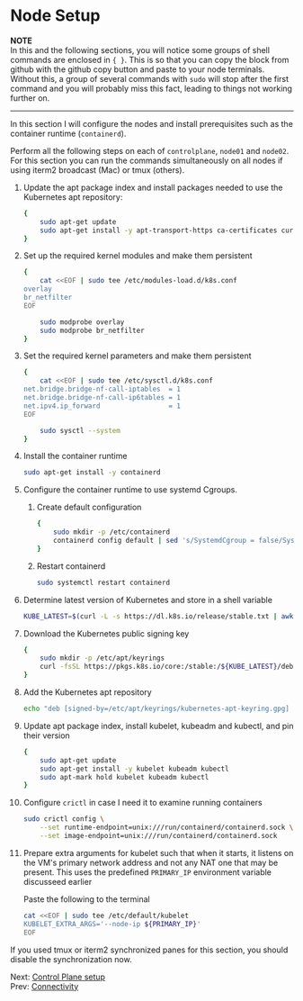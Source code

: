 # Node Setup

**NOTE**<br/>
In this and the following sections, you will notice some groups of shell commands are enclosed in `{ }`. This is so that you can copy the block from github with the github copy button and paste to your node terminals. Without this, a group of several commands with `sudo` will stop after the first command and you will probably miss this fact, leading to things not working further on.

---

In this section I will configure the nodes and install prerequisites such as the container runtime (`containerd`).

Perform all the following steps on each of `controlplane`, `node01` and `node02`. For this section you can run the commands simultaneously on all nodes if using iterm2 broadcast (Mac) or tmux (others).

[//]: # (host:controlplane-node01-node02)

1. Update the apt package index and install packages needed to use the Kubernetes apt repository:
    ```bash
    {
        sudo apt-get update
        sudo apt-get install -y apt-transport-https ca-certificates curl
    }
    ```

1. Set up the required kernel modules and make them persistent
    ```bash
    {
        cat <<EOF | sudo tee /etc/modules-load.d/k8s.conf
    overlay
    br_netfilter
    EOF

        sudo modprobe overlay
        sudo modprobe br_netfilter
    }
    ```

1.  Set the required kernel parameters and make them persistent
    ```bash
    {
        cat <<EOF | sudo tee /etc/sysctl.d/k8s.conf
    net.bridge.bridge-nf-call-iptables  = 1
    net.bridge.bridge-nf-call-ip6tables = 1
    net.ipv4.ip_forward                 = 1
    EOF

        sudo sysctl --system
    }
    ```

1. Install the container runtime
    ```bash
    sudo apt-get install -y containerd
    ```

1.  Configure the container runtime to use systemd Cgroups.

    1. Create default configuration

        ```bash
        {
            sudo mkdir -p /etc/containerd
            containerd config default | sed 's/SystemdCgroup = false/SystemdCgroup = true/' | sudo tee /etc/containerd/config.toml
        }
        ```

    1.  Restart containerd

        ```bash
        sudo systemctl restart containerd
        ```

1.  Determine latest version of Kubernetes and store in a shell variable

    ```bash
    KUBE_LATEST=$(curl -L -s https://dl.k8s.io/release/stable.txt | awk 'BEGIN { FS="." } { printf "%s.%s", $1, $2 }')
    ```

1. Download the Kubernetes public signing key
    ```bash
    {
        sudo mkdir -p /etc/apt/keyrings
        curl -fsSL https://pkgs.k8s.io/core:/stable:/${KUBE_LATEST}/deb/Release.key | sudo gpg --dearmor -o /etc/apt/keyrings/kubernetes-apt-keyring.gpg
    }
    ```

1. Add the Kubernetes apt repository
    ```bash
    echo "deb [signed-by=/etc/apt/keyrings/kubernetes-apt-keyring.gpg] https://pkgs.k8s.io/core:/stable:/${KUBE_LATEST}/deb/ /" | sudo tee /etc/apt/sources.list.d/kubernetes.list
    ```

1. Update apt package index, install kubelet, kubeadm and kubectl, and pin their version
    ```bash
    {
        sudo apt-get update
        sudo apt-get install -y kubelet kubeadm kubectl
        sudo apt-mark hold kubelet kubeadm kubectl
    }
    ```

1.  Configure `crictl` in case I need it to examine running containers
    ```bash
    sudo crictl config \
        --set runtime-endpoint=unix:///run/containerd/containerd.sock \
        --set image-endpoint=unix:///run/containerd/containerd.sock
    ```

1.  Prepare extra arguments for kubelet such that when it starts, it listens on the VM's primary network address and not any NAT one that may be present. This uses the predefined `PRIMARY_IP` environment variable discusseed earlier

    Paste the following to the terminal

    ```bash
    cat <<EOF | sudo tee /etc/default/kubelet
    KUBELET_EXTRA_ARGS='--node-ip ${PRIMARY_IP}'
    EOF
    ```

If you used tmux or iterm2 synchronized panes for this section, you should disable the synchronization now.

Next: [Control Plane setup](05-controlplane.md)</br>
Prev: [Connectivity](03-connectivity.md)


